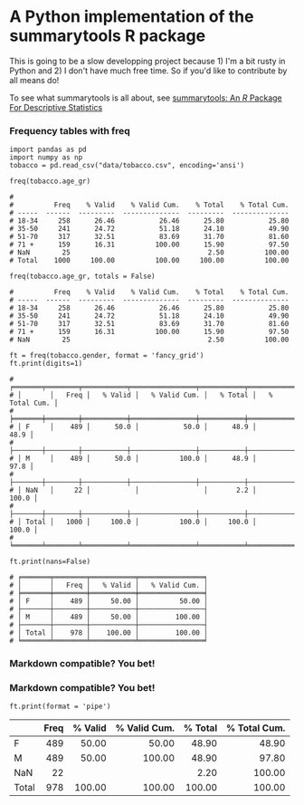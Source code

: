 # A Python implementation of the summarytools R package

This is going to be a slow developping project because 1) I'm a bit rusty in Python and 2) I don't have much free time. So if you'd like to contribute by all means do!

To see what summarytools is all about, see [summarytools: An *R* Package For Descriptive Statistics](https://github.com/dcomtois/summarytools)

### Frequency tables with freq

```
import pandas as pd
import numpy as np
tobacco = pd.read_csv("data/tobacco.csv", encoding='ansi')

freq(tobacco.age_gr)

# 
#          Freq    % Valid    % Valid Cum.    % Total    % Total Cum.
# -----  ------  ---------  --------------  ---------  --------------
# 18-34     258      26.46           26.46      25.80           25.80
# 35-50     241      24.72           51.18      24.10           49.90
# 51-70     317      32.51           83.69      31.70           81.60
# 71 +      159      16.31          100.00      15.90           97.50
# NaN        25                                  2.50          100.00
# Total    1000     100.00          100.00     100.00          100.00

freq(tobacco.age_gr, totals = False)

#          Freq    % Valid    % Valid Cum.    % Total    % Total Cum.
# -----  ------  ---------  --------------  ---------  --------------
# 18-34     258      26.46           26.46      25.80           25.80
# 35-50     241      24.72           51.18      24.10           49.90
# 51-70     317      32.51           83.69      31.70           81.60
# 71 +      159      16.31          100.00      15.90           97.50
# NaN        25                                  2.50          100.00

ft = freq(tobacco.gender, format = 'fancy_grid')
ft.print(digits=1)

# ╒═══════╤════════╤═══════════╤════════════════╤═══════════╤════════════════╕
# │       │   Freq │   % Valid │   % Valid Cum. │   % Total │   % Total Cum. │
# ╞═══════╪════════╪═══════════╪════════════════╪═══════════╪════════════════╡
# │ F     │    489 │      50.0 │           50.0 │      48.9 │           48.9 │
# ├───────┼────────┼───────────┼────────────────┼───────────┼────────────────┤
# │ M     │    489 │      50.0 │          100.0 │      48.9 │           97.8 │
# ├───────┼────────┼───────────┼────────────────┼───────────┼────────────────┤
# │ NaN   │     22 │           │                │       2.2 │          100.0 │
# ├───────┼────────┼───────────┼────────────────┼───────────┼────────────────┤
# │ Total │   1000 │     100.0 │          100.0 │     100.0 │          100.0 │
# ╘═══════╧════════╧═══════════╧════════════════╧═══════════╧════════════════╛

ft.print(nans=False)

# ╒═══════╤════════╤═══════════╤════════════════╕
# │       │   Freq │   % Valid │   % Valid Cum. │
# ╞═══════╪════════╪═══════════╪════════════════╡
# │ F     │    489 │     50.00 │          50.00 │
# ├───────┼────────┼───────────┼────────────────┤
# │ M     │    489 │     50.00 │         100.00 │
# ├───────┼────────┼───────────┼────────────────┤
# │ Total │    978 │    100.00 │         100.00 │
# ╘═══════╧════════╧═══════════╧════════════════╛
```

### Markdown compatible? You bet!

### Markdown compatible? You bet!

`ft.print(format = 'pipe')`

|       |   Freq |   % Valid |   % Valid Cum. |   % Total |   % Total Cum. |
|:------|-------:|----------:|---------------:|----------:|---------------:|
| F     |    489 |     50.00 |          50.00 |     48.90 |          48.90 |
| M     |    489 |     50.00 |         100.00 |     48.90 |          97.80 |
| NaN   |     22 |           |                |      2.20 |         100.00 |
| Total |    978 |    100.00 |         100.00 |    100.00 |         100.00 |


